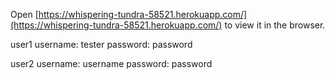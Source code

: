 Open [https://whispering-tundra-58521.herokuapp.com/](https://whispering-tundra-58521.herokuapp.com/) to view it in the browser.

user1
username: tester
password: password

user2
username: username
password: password
